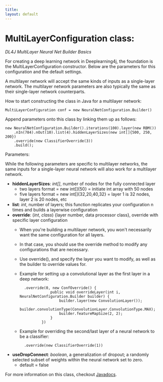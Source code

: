 ```yaml
---
title:
layout: default
---
```


# MultiLayerConfiguration class:
*DL4J MultiLayer Neural Net Builder Basics*

For creating a deep learning network in Deeplearning4j, the foundation is the MultiLayerConfiguration constructor. Below are the parameters for this configuration and the default settings.

A multilayer network will accept the same kinds of inputs as a single-layer network. The multilayer network parameters are also typically the same as their single-layer network counterparts.

How to start constructing the class in Java for a multilayer network:

    MultiLayerConfiguration conf = new NeuralNetConfiguration.Builder()

Append parameters onto this class by linking them up as follows:

    new NeuralNetConfiguration.Builder().iterations(100).layer(new RBM())
        .nIn(784).nOut(10).list(4).hiddenLayerSizes(new int[]{500, 250, 200})
        .override(new ClassifierOverride(3))
        .build();

Parameters:

While the following parameters are specific to multilayer networks, the same inputs for a single-layer neural network
will also work for a multilayer network.

- **hiddenLayerSizes**: *int[]*, number of nodes for the fully connected layer
   - two layers format = new int[]{50} = initiate int array with 50 nodes
   - five layers format = new int[]{32,20,40,32} = layer 1 is 32 nodes, layer 2 is 20 nodes, etc
- **list**: *int*, number of layers; this function replicates your configuration n times and builds a layerwise configuration
- **override**: (*int*, *class*) {layer number, data processor class}, override with specific layer configuration
    - When you're building a multilayer network, you won't necessarily want the same configuration for all layers.
    - In that case, you should use the override method to modify any configurations that are necessary.
    - Use override(), and specify the layer you want to modify, as well as the builder to override values for.
    - Example for setting up a convolutional layer as the first layer in a deep network:

            .override(0, new ConfOverride() {
                        public void overrideLayer(int i, NeuralNetConfiguration.Builder builder) {
                            builder.layer(new ConvolutionLayer());
                            builder.convolutionType(ConvolutionLayer.ConvolutionType.MAX);
                            builder.featureMapSize(2, 2);
                        }
                    })

    - Example for overriding the second/last layer of a neural network to be a classifier:

            .override(new ClassifierOverride(1))

- **useDropConnect**: *boolean*, a generalization of dropout; a randomly selected subset of weights within the neural network set to zero.
    - default = false

For more information on this class, checkout [Javadocs](http://deeplearning4j.org/doc/).